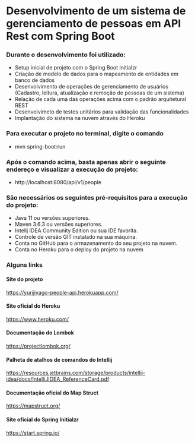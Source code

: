 # Desenvolvimento de um sistema de gerenciamento de pessoas em API Rest com Spring Boot #

### Durante o desenvolvimento foi utilizado: ###
- Setup inicial de projeto com o Spring Boot Initialzr
- Criação de modelo de dados para o mapeamento de entidades em banco de dados
- Desenvolvimento de operações de gerenciamento de usuários (Cadastro, leitura, atualização e remoção de pessoas de um sistema)
- Relação de cada uma das operações acima com o padrão arquitetural REST
- Desenvolvimeto de testes unitários para validação das funcionalidades
- Implantação do sistema na nuvem através do Heroku

### Para executar o projeto no terminal, digite o comando ###
- mvn spring-boot:run

### Após o comando acima, basta apenas abrir o seguinte endereço e visualizar a execução do projeto: ###
- http://localhost:8080/api/v1/people

### São necessários os seguintes pré-requisitos para a execução do projeto: ###
- Java 11 ou versões superiores.
- Maven 3.6.3 ou versões superiores.
- Intellj IDEA Community Edition ou sua IDE favorita.
- Controle de versão GIT instalado na sua máquina.
- Conta no GitHub para o armazenamento do seu projeto na nuvem.
- Conta no Heroku para o deploy do projeto na nuvem

### Alguns links ###
#### Site do projeto ####
https://yurijivago-people-api.herokuapp.com/
#### Site oficial do Heroku ####
https://www.heroku.com/
#### Documentação do Lombok ####
https://projectlombok.org/
#### Palheta de atalhos de comandos do Intellij ####
https://resources.jetbrains.com/storage/products/intellij-idea/docs/IntelliJIDEA_ReferenceCard.pdf
#### Documentação oficial do Map Struct ####
https://mapstruct.org/
#### Site oficial do Spring Initialzr ####
https://start.spring.io/